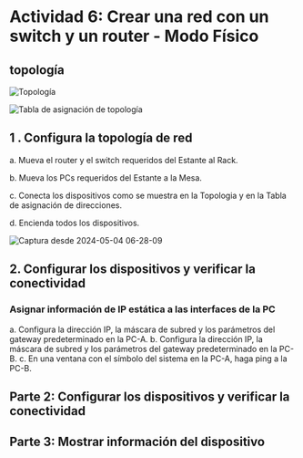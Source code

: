 # Actividad 6: Crear una red con un switch y un router - Modo Físico

## topología

![Topología](https://github.com/noemiAC/CDR/assets/168385917/5edef136-ac44-41d5-919a-d802ae41f057)

![Tabla de asignación de topología](https://github.com/noemiAC/CDR/assets/168385917/1bb8d4d3-5269-4279-a794-f1fc88ac51a6)

## 1 . Configura la topología de red
a. Mueva el router y el switch requeridos del Estante al Rack.

b. Mueva los PCs requeridos del Estante a la Mesa.

c. Conecta los dispositivos como se muestra en la Topologia y en la Tabla de asignación de
direcciones.

d. Encienda todos los dispositivos.

![Captura desde 2024-05-04 06-28-09](https://github.com/noemiAC/CDR/assets/168385917/6d331f56-47c9-4eab-8886-2bea4c31f749)

## 2. Configurar los dispositivos y verificar la conectividad
### Asignar información de IP estática a las interfaces de la PC
a. Configura la dirección IP, la máscara de subred y los parámetros del gateway predeterminado
en la PC-A.
b. Configura la dirección IP, la máscara de subred y los parámetros del gateway predeterminado
en la PC-B.
c. En una ventana con el símbolo del sistema en la PC-A, haga ping a la PC-B.










## Parte 2: Configurar los dispositivos y verificar la conectividad


## Parte 3: Mostrar información del dispositivo
